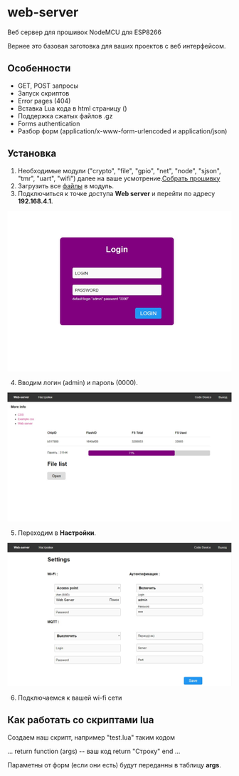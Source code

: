 # web-server

Веб сервер для прошивок NodeMCU для ESP8266

Вернее это базовая заготовка для ваших проектов с веб интерфейсом.


## Особенности

* GET, POST запросы
* Запуск скриптов
* Error pages (404)
* Вставка Lua кода в html страницу (<?lua return(node.chipid()) ?>)
* Поддержка сжатых файлов .gz
* Forms authentication
* Разбор форм (application/x-www-form-urlencoded и application/json)

## Установка

1. Необходимые модули ("crypto", "file", "gpio", "net", "node", "sjson", "tmr", "uart", "wifi") далее на ваше усмотрение.[Собрать прошивку](https://nodemcu-build.com/)
2. Загрузить все [файлы](https://github.com/bondrogeen/web-server/tree/master/files) в модуль.
3. Подключиться к точке доступа **Web server** и перейти по адресу **192.168.4.1**.
			
![Logo](doc/web_server_login.jpg)
			
4. Вводим логин (admin) и пароль (0000).
			
![Logo](doc/web_server_index_page.jpg)
			
5. Переходим в **Настройки**.
			
![Logo](doc/web_server_settings_page.jpg)

6. Подключаемся к вашей wi-fi сети 

## Как работать со скриптами lua

Создаем наш скрипт, например "test.lua"  таким кодом
   
...
return function (args)
   -- ваш код
			return "Строку"
end
... 
   
Параметны от форм (если они есть) будут переданны в таблицу **args**.
